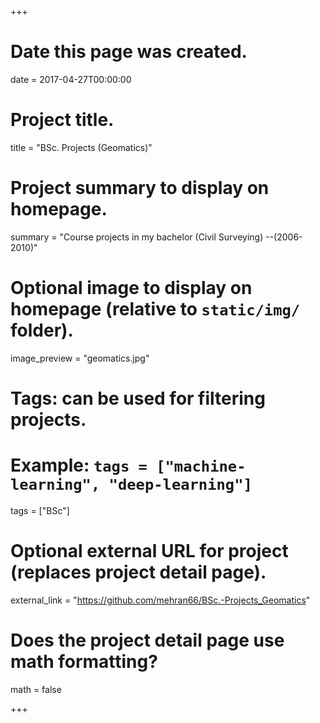 +++
# Date this page was created.
date = 2017-04-27T00:00:00

# Project title.
title = "BSc. Projects (Geomatics)"

# Project summary to display on homepage.
summary = "Course projects in my bachelor (Civil Surveying) --(2006-2010)"

# Optional image to display on homepage (relative to `static/img/` folder).
image_preview = "geomatics.jpg"

# Tags: can be used for filtering projects.
# Example: `tags = ["machine-learning", "deep-learning"]`
tags = ["BSc"]

# Optional external URL for project (replaces project detail page).
external_link = "https://github.com/mehran66/BSc.-Projects_Geomatics"

# Does the project detail page use math formatting?
math = false

+++

